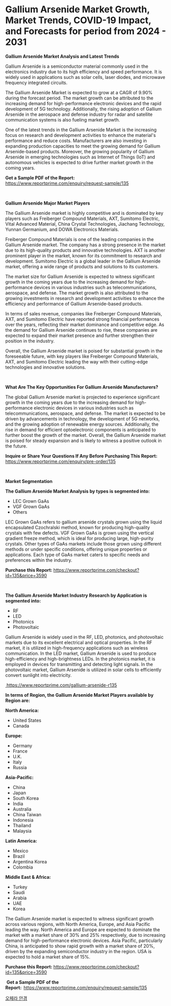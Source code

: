 <p><h1>Gallium Arsenide Market Growth, Market Trends, COVID-19 Impact, and Forecasts for period from 2024 - 2031</h1></p><p><strong>Gallium Arsenide Market Analysis and Latest Trends</strong></p>
<p><p>Gallium Arsenide is a semiconductor material commonly used in the electronics industry due to its high efficiency and speed performance. It is widely used in applications such as solar cells, laser diodes, and microwave frequency integrated circuits.</p><p>The Gallium Arsenide Market is expected to grow at a CAGR of 9.90% during the forecast period. The market growth can be attributed to the increasing demand for high-performance electronic devices and the rapid development of 5G technology. Additionally, the rising adoption of Gallium Arsenide in the aerospace and defense industry for radar and satellite communication systems is also fueling market growth.</p><p>One of the latest trends in the Gallium Arsenide Market is the increasing focus on research and development activities to enhance the material's performance and reduce costs. Manufacturers are also investing in expanding production capacities to meet the growing demand for Gallium Arsenide-based products. Moreover, the growing popularity of Gallium Arsenide in emerging technologies such as Internet of Things (IoT) and autonomous vehicles is expected to drive further market growth in the coming years.</p></p>
<p><strong>Get a Sample PDF of the Report:&nbsp;</strong> <a href="https://www.reportprime.com/enquiry/request-sample/135">https://www.reportprime.com/enquiry/request-sample/135</a></p>
<p>&nbsp;</p>
<p><strong>Gallium Arsenide Major Market Players</strong></p>
<p><p>The Gallium Arsenide market is highly competitive and is dominated by key players such as Freiberger Compound Materials, AXT, Sumitomo Electric, Vital Advanced Material, China Crystal Technologies, Jiachang Technology, Yunnan Germanium, and DOWA Electronics Materials. </p><p>Freiberger Compound Materials is one of the leading companies in the Gallium Arsenide market. The company has a strong presence in the market due to its high-quality products and innovative technologies. AXT is another prominent player in the market, known for its commitment to research and development. Sumitomo Electric is a global leader in the Gallium Arsenide market, offering a wide range of products and solutions to its customers. </p><p>The market size for Gallium Arsenide is expected to witness significant growth in the coming years due to the increasing demand for high-performance devices in various industries such as telecommunications, aerospace, and defense. The market growth is also attributed to the growing investments in research and development activities to enhance the efficiency and performance of Gallium Arsenide-based products.</p><p>In terms of sales revenue, companies like Freiberger Compound Materials, AXT, and Sumitomo Electric have reported strong financial performances over the years, reflecting their market dominance and competitive edge. As the demand for Gallium Arsenide continues to rise, these companies are expected to expand their market presence and further strengthen their position in the industry.</p><p>Overall, the Gallium Arsenide market is poised for substantial growth in the foreseeable future, with key players like Freiberger Compound Materials, AXT, and Sumitomo Electric leading the way with their cutting-edge technologies and innovative solutions.</p></p>
<p>&nbsp;</p>
<p><strong>What Are The Key Opportunities For Gallium Arsenide Manufacturers?</strong></p>
<p><p>The global Gallium Arsenide market is projected to experience significant growth in the coming years due to the increasing demand for high-performance electronic devices in various industries such as telecommunications, aerospace, and defense. The market is expected to be driven by advancements in technology, the development of 5G networks, and the growing adoption of renewable energy sources. Additionally, the rise in demand for efficient optoelectronic components is anticipated to further boost the growth of the market. Overall, the Gallium Arsenide market is poised for steady expansion and is likely to witness a positive outlook in the future.</p></p>
<p><strong>Inquire or Share Your Questions If Any Before Purchasing This Report:</strong> <a href="https://www.reportprime.com/enquiry/pre-order/135">https://www.reportprime.com/enquiry/pre-order/135</a></p>
<p>&nbsp;</p>
<p><strong>Market Segmentation</strong></p>
<p><strong>The Gallium Arsenide Market Analysis by types is segmented into:</strong></p>
<p><ul><li>LEC Grown GaAs</li><li>VGF Grown GaAs</li><li>Others</li></ul></p>
<p><p>LEC Grown GaAs refers to gallium arsenide crystals grown using the liquid encapsulated Czochralski method, known for producing high-quality crystals with few defects. VGF Grown GaAs is grown using the vertical gradient freeze method, which is ideal for producing large, high-purity crystals. Other types of GaAs markets include those grown using different methods or under specific conditions, offering unique properties or applications. Each type of GaAs market caters to specific needs and preferences within the industry.</p></p>
<p><strong>Purchase this Report:&nbsp;</strong><a href="https://www.reportprime.com/checkout?id=135&price=3590">https://www.reportprime.com/checkout?id=135&price=3590</a></p>
<p>&nbsp;</p>
<p><strong>The Gallium Arsenide Market Industry Research by Application is segmented into:</strong></p>
<p><ul><li>RF</li><li>LED</li><li>Photonics</li><li>Photovoltaic</li></ul></p>
<p><p>Gallium Arsenide is widely used in the RF, LED, photonics, and photovoltaic markets due to its excellent electrical and optical properties. In the RF market, it is utilized in high-frequency applications such as wireless communication. In the LED market, Gallium Arsenide is used to produce high-efficiency and high-brightness LEDs. In the photonics market, it is employed in devices for transmitting and detecting light signals. In the photovoltaic market, Gallium Arsenide is utilized in solar cells to efficiently convert sunlight into electricity.</p></p>
<p><a href="https://www.reportprime.com/gallium-arsenide-r135">&nbsp;https://www.reportprime.com/gallium-arsenide-r135</a></p>
<p><strong>In terms of Region, the Gallium Arsenide Market Players available by Region are:</strong></p>
<p>
    <p> <strong> North America: </strong>
        <ul>
            <li>United States</li>
            <li>Canada</li>
        </ul>
        </p> 
    <p> <strong> Europe: </strong>
        <ul>
            <li>Germany</li>
            <li>France</li>
            <li>U.K.</li>
            <li>Italy</li>
            <li>Russia</li>
        </ul>
        </p> 
    <p> <strong> Asia-Pacific: </strong>
        <ul>
            <li>China</li>
            <li>Japan</li>
            <li>South Korea</li>
            <li>India</li>
            <li>Australia</li>
            <li>China Taiwan</li>
            <li>Indonesia</li>
            <li>Thailand</li>
            <li>Malaysia</li>
        </ul>
        </p> 
    <p> <strong> Latin America: </strong>
        <ul>
            <li>Mexico</li>
            <li>Brazil</li>
            <li>Argentina Korea</li>
            <li>Colombia</li>
        </ul>
        </p> 
    <p> <strong> Middle East & Africa: </strong>
        <ul>
            <li>Turkey</li>
            <li>Saudi</li>
            <li>Arabia</li>
            <li>UAE</li>
            <li>Korea</li>
        </ul>
    </p>
    </p>
<p><p>The Gallium Arsenide market is expected to witness significant growth across various regions, with North America, Europe, and Asia Pacific leading the way. North America and Europe are expected to dominate the market with a market share of 30% and 25% respectively, due to increasing demand for high-performance electronic devices. Asia Pacific, particularly China, is anticipated to show rapid growth with a market share of 20%, driven by the expanding semiconductor industry in the region. USA is expected to hold a market share of 15%.</p></p>
<p><strong>Purchase this Report: </strong><a href="https://www.reportprime.com/checkout?id=135&price=3590">https://www.reportprime.com/checkout?id=135&price=3590</a></p>
<p>&nbsp;<strong>Get a Sample PDF of the Report:&nbsp;&nbsp;</strong><a href="https://www.reportprime.com/enquiry/request-sample/135">https://www.reportprime.com/enquiry/request-sample/135</a></p>
<p><strong></strong></p>
<p><p><a href="https://github.com/jntpkh496620/Market-Research-Report-List-2/blob/main/230959867315.md">오페라 안경</a></p></p>